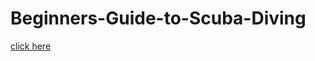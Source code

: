 # Beginners-Guide-to-Scuba-Diving
[click here](https://aierns.github.io/Beginners-Guide-to-Scuba-Diving/GUIDE.html)
